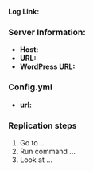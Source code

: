 <!--
// In order to better serve your support request, please fill out the
// following information.   
//
// Please use pastebin http://pastebin.com/ , gists https://gist.github.com/
// or Paste.ee https://paste.ee for your logs.
// Please ensure your paste expiry is not too short.
// NB: Please audit your paste/log has been sanitized of personal/identifying
// information before supplying said paste/log.
//
// DO NOT PASTE them in a support request.   
//
// Refer to the following link for proper config.yml setup fields -
// https://github.com/WooMinecraft/WooMinecraft#config   
//
// YOU **MUST** ACTIVATE DEBUG IN YOUR CONFIG AND PROVIDE **THAT** LOG
//
// If you are using Cloudflare **STOP** and follow their firewall documentation
// https://bit.ly/2RLBCoE
//
// Fields below this line are required - failure to fill these in will result
// in your issue being tagged low-priority and/or closed without notice.
/////////////////   
-->
**Log Link:**

### Server Information:
* **Host:**
* **URL:**
* **WordPress URL:**

### Config.yml
* **url:**

### Replication steps
1. Go to ...
1. Run command ...
1. Look at ... 
